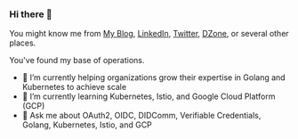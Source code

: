 ### Hi there 👋

You might know me from [My Blog](https://georgearisty.dev), [LinkedIn](https://www.linkedin.com/in/georgearisty/), [Twitter](https://twitter.com/llorllale), [DZone](https://dzone.com/users/3131817/llorllale.html), or several other places.

You've found my base of operations.

- 🔭 I’m currently helping organizations grow their expertise in Golang and Kubernetes to achieve scale
- 🌱 I’m currently learning Kubernetes, Istio, and Google Cloud Platform (GCP)
- 💬 Ask me about OAuth2, OIDC, DIDComm, Verifiable Credentials, Golang, Kubernetes, Istio, and GCP

<!--
**llorllale/llorllale** is a ✨ _special_ ✨ repository because its `README.md` (this file) appears on your GitHub profile.

Here are some ideas to get you started:

- 🔭 I’m currently working on ...
- 🌱 I’m currently learning ...
- 👯 I’m looking to collaborate on ...
- 🤔 I’m looking for help with ...
- 💬 Ask me about ...
- 📫 How to reach me: ...
- 😄 Pronouns: ...
- ⚡ Fun fact: ...
-->
